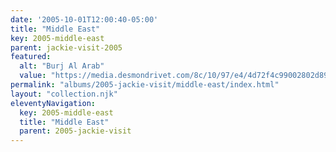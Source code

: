 ```yaml
---
date: '2005-10-01T12:00:40-05:00'
title: "Middle East"
key: 2005-middle-east
parent: jackie-visit-2005
featured:
  alt: "Burj Al Arab"
  value: "https://media.desmondrivet.com/8c/10/97/e4/4d72f4c99002802d899d4c1581b8b19fd7ff7822598c1d3cf602a430.jpg"
permalink: "albums/2005-jackie-visit/middle-east/index.html"
layout: "collection.njk"
eleventyNavigation:
  key: 2005-middle-east
  title: "Middle East"
  parent: 2005-jackie-visit
---
```

